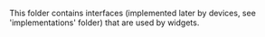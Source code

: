 This folder contains interfaces (implemented later by devices, see 'implementations' folder) that are used by widgets. 
